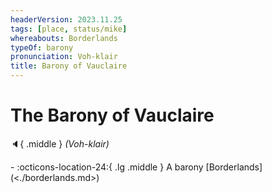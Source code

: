 ```yaml
---
headerVersion: 2023.11.25
tags: [place, status/mike]
whereabouts: Borderlands
typeOf: barony
pronunciation: Voh-klair
title: Barony of Vauclaire
---
```

# The Barony of Vauclaire
:speaker:{ .middle } *(Voh-klair)*  
<div class="grid cards ext-narrow-margin ext-one-column" markdown>
-    :octicons-location-24:{ .lg .middle } A barony [Borderlands](<./borderlands.md>)  
</div>



